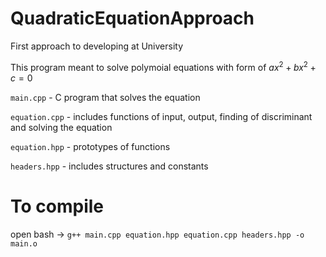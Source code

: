 # QuadraticEquationApproach
First approach to developing at University

This program meant to solve polymoial equations with form of $ax^2 + bx^2 + c = 0$

`main.cpp` - C program that solves the equation 

`equation.cpp` - includes functions of input, output, finding of discriminant and solving the equation

`equation.hpp` - prototypes of functions

`headers.hpp` - includes structures and constants

# To compile 
open bash -> `g++ main.cpp equation.hpp equation.cpp headers.hpp -o main.o`
